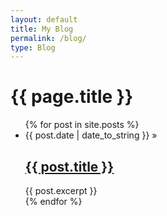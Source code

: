 ```yaml
---
layout: default
title: My Blog
permalink: /blog/
type: Blog
---
```


<h1 class="page-title">{{ page.title }}</h1>
<div class ="page-content">
<ul>
  {% for post in site.posts %}
    <li>
      <span>{{ post.date | date_to_string }}</span> » <h2><a href="{{ post.url }}">{{ post.title }}</a></h2>
	  <div class="post-meta">{{ post.excerpt }}</div>
    </li>
  {% endfor %}
</ul>
</div>